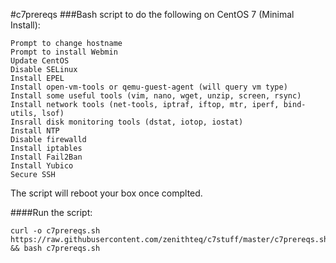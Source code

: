 #c7prereqs
###Bash script to do the following on CentOS 7 (Minimal Install):
```
Prompt to change hostname
Prompt to install Webmin
Update CentOS
Disable SELinux
Install EPEL
Install open-vm-tools or qemu-guest-agent (will query vm type)
Install some useful tools (vim, nano, wget, unzip, screen, rsync)
Install network tools (net-tools, iptraf, iftop, mtr, iperf, bind-utils, lsof)
Insrall disk monitoring tools (dstat, iotop, iostat)
Install NTP
Disable firewalld
Install iptables
Install Fail2Ban
Install Yubico
Secure SSH
```
The script will reboot your box once complted.

####Run the script:
```
curl -o c7prereqs.sh https://raw.githubusercontent.com/zenithteq/c7stuff/master/c7prereqs.sh && bash c7prereqs.sh
```
